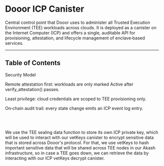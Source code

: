 # Dooor ICP Canister

Central control point that Dooor uses to administer all Trusted Execution Environment (TEE) workloads across clouds. It is deployed as a canister on the Internet Computer (ICP) and offers a single, auditable API for provisioning, attestation, and lifecycle management of enclave‑based services.

---

## Table of Contents

Security Model

Remote attestation first: workloads are only marked Active after verify_attestation() passes.

Least privilege: cloud credentials are scoped to TEE provisioning only.

On‑chain audit trail: every state change emits an ICP event log entry.

</br>
</br>

We use the TEE sealing data function to store its own ICP private key, which will be used to interact with our vetKeys canister to encrypt sensitive data that is stored across Dooor's protocol. For that, we use vetKeys to hash important sensitive data that will be shared across TEE nodes in our Akash infrastructure, so in case a TEE goes down, we can retrieve the data by interacting with our ICP vetKeys decrypt canister.




